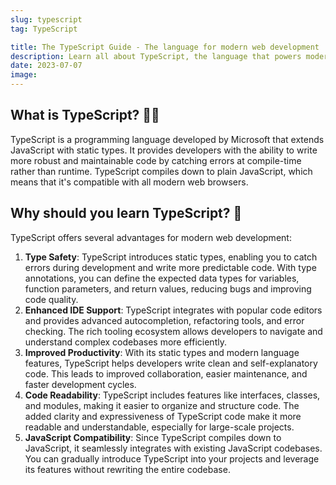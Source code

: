 ```yaml
---
slug: typescript
tag: TypeScript

title: The TypeScript Guide - The language for modern web development
description: Learn all about TypeScript, the language that powers modern web development. Discover how TypeScript improves productivity and code quality, and explore its features.
date: 2023-07-07
image:
---
```


## What is TypeScript? 👨‍💻

TypeScript is a programming language developed by Microsoft that extends JavaScript with static types. It provides developers with the ability to write more robust and maintainable code by catching errors at compile-time rather than runtime. TypeScript compiles down to plain JavaScript, which means that it's compatible with all modern web browsers.

## Why should you learn TypeScript? 🌟

TypeScript offers several advantages for modern web development:

1. **Type Safety**: TypeScript introduces static types, enabling you to catch errors during development and write more predictable code. With type annotations, you can define the expected data types for variables, function parameters, and return values, reducing bugs and improving code quality.
2. **Enhanced IDE Support**: TypeScript integrates with popular code editors and provides advanced autocompletion, refactoring tools, and error checking. The rich tooling ecosystem allows developers to navigate and understand complex codebases more efficiently.
3. **Improved Productivity**: With its static types and modern language features, TypeScript helps developers write clean and self-explanatory code. This leads to improved collaboration, easier maintenance, and faster development cycles.
4. **Code Readability**: TypeScript includes features like interfaces, classes, and modules, making it easier to organize and structure code. The added clarity and expressiveness of TypeScript code make it more readable and understandable, especially for large-scale projects.
5. **JavaScript Compatibility**: Since TypeScript compiles down to JavaScript, it seamlessly integrates with existing JavaScript codebases. You can gradually introduce TypeScript into your projects and leverage its features without rewriting the entire codebase.